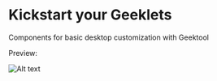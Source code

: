 # Kickstart your Geeklets

Components for basic desktop customization with Geektool

Preview:

![Alt text](nroviw.com/images/geeklet-img.png)
